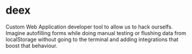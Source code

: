 # deex
Custom Web Application developer tool to allow us to hack ourselfs. Imagine autofilling forms while doing manual testing or flushing data from localStorage without going to the terminal and adding integrations that boost that behaviour.
